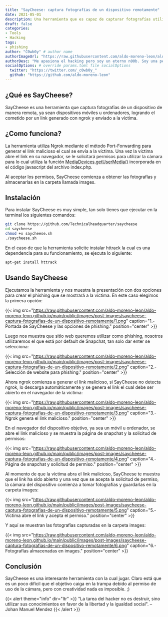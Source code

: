 ```yaml
---
title: "SayCheese: captura fotografías de un dispositivo remotamente"
date: 2021-05-01
description: Una herramienta que es capaz de capturar fotografías utilizando la cámara de manera remota.
draft: false
categories:
- Tools
- Hacking
tags:
- phishing
author: "C0wb0y" # author name
authorImageUrl: "https://raw.githubusercontent.com/aldo-moreno-leon/aldo-moreno-leon.github.io/main/public/images/post-images/desert-bunker/justice.jpg" # your image url. We use `authorImageUrl` first. If not set, we use `authorImage`.
authorDesc: "Me apasiona el hacking pero soy un eterno n00b. Soy una persona extremadamente curiosa. Leer libros, ver películas y series, son solo algunos de tantos hobbies que disfruto hacer." # author description
socialOptions: # override params.toml file socialOptions
  twitter: "https://twitter.com/_c0wb0y_"
  github: "https://github.com/aldo-moreno-leon"
---
```


## ¿Qué es SayCheese?

SayCheese es una herramienta que captura fotografías de un dispositivo de manera remota, ya sean dispositivos móviles u ordenadores, logrando el cometido por un link generado con ngrok y enviado a la víctima.

## ¿Como funciona?

La herramienta utiliza Ngrok mediante el método Port-Forwarding para generar el link malicioso el cual se envía a la víctima. Una vez la víctima abre el link en su navegador, se le solicitará permisos para utilizar la cámara para lo cual utiliza la función [MediaDevices.getUserMedia()](https://developer.mozilla.org/en-US/docs/Web/API/MediaDevices/getUserMedia) incorporada en el código javascript del archivo index.php.

Al aceptar los permisos, SayCheese comienza a obtener las fotografías y almacenarlas en la carpeta llamada images.

## Instalación

Para instalar SayCheese es muy simple, tan solo tienes que ejecutar en la terminal los siguientes comandos:

```bash
git clone https://github.com/Technicalheadquarter/saycheese
cd saycheese
chmod +x saycheese.sh
./saycheese.sh
```

En el caso de que la herramienta solicite instalar httrack la cual es una dependencia para su funcionamiento, se ejecuta lo siguiente:

```bash
apt-get install httrack
```

## Usando SayCheese

Ejecutamos la herramienta y nos muestra la presentación con dos opciones para crear el phishing que se mostrará a la víctima. En este caso elegimos la primera opción:

{{< img src="https://raw.githubusercontent.com/aldo-moreno-leon/aldo-moreno-leon.github.io/main/public/images/post-images/saycheese-captura-fotografias-de-un-dispositivo-remotamente/1.png" caption="1.- Portada de SayCheese y las opciones de phishing." position="center" >}}

Luego nos muestra que sitio web queremos utilizar como phishing, nosotros utilizaremos el que está por default de Snapchat, tan solo dar enter se selecciona:

{{< img src="https://raw.githubusercontent.com/aldo-moreno-leon/aldo-moreno-leon.github.io/main/public/images/post-images/saycheese-captura-fotografias-de-un-dispositivo-remotamente/2.png" caption="2.- Selección de website para phishing." position="center" >}}

Ahora ngrok comienza a generar el link malicioso, si SayCheese no detecta ngrok, lo descarga automáticamente y se genera el link el cual debe ser abierto en el navegador de la víctima:

{{< img src="https://raw.githubusercontent.com/aldo-moreno-leon/aldo-moreno-leon.github.io/main/public/images/post-images/saycheese-captura-fotografias-de-un-dispositivo-remotamente/3.png" caption="3.- Ngrok genera el link malicioso." position="center" >}}

En el navegador del dispositivo objetivo, ya sea un móvil u ordenador, se abre el link malicioso y se muestra la página de snapchat y la solicitud de permisos:

{{< img src="https://raw.githubusercontent.com/aldo-moreno-leon/aldo-moreno-leon.github.io/main/public/images/post-images/saycheese-captura-fotografias-de-un-dispositivo-remotamente/4.png" caption="4.- Página de snapchat y solicitud de permiso." position="center" >}}

Al momento de que la víctima abra el link malicioso, SayCheese te muestra que el link ha sido abierto y una vez que se acepta la solicitud de permiso, la cámara del dispositivo comienza a tomar fotografías y guardarlas en la carpeta images:

{{< img src="https://raw.githubusercontent.com/aldo-moreno-leon/aldo-moreno-leon.github.io/main/public/images/post-images/saycheese-captura-fotografias-de-un-dispositivo-remotamente/5.png" caption="5.- Víctima abre el link y acepta el permiso." position="center" >}}

Y aquí se muestran las fotografías capturadas en la carpeta images:

{{< img src="https://raw.githubusercontent.com/aldo-moreno-leon/aldo-moreno-leon.github.io/main/public/images/post-images/saycheese-captura-fotografias-de-un-dispositivo-remotamente/6.png" caption="6.- Fotografías almacenadas en images." position="center" >}}

## Conclusión

SayCheese es una interesante herramienta con la cual jugar. Claro está que es un poco difícil que el objetivo caiga en la trampa debido al permiso de uso de la cámara, pero con creatividad nada es imposible. ;)

{{< alert theme="info" dir="ltr" >}}
"La tarea del hacker no es destruir, sino utilizar sus conocimientos en favor de la libertad y la igualdad social". – Johan Manuel Mendez
{{< /alert >}}